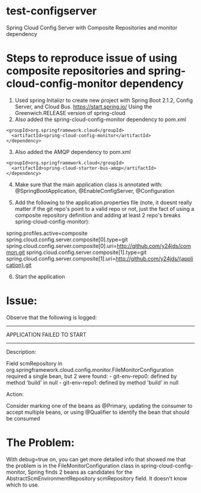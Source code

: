 # test-configserver
Spring Cloud Config Server with Composite Repositories and monitor dependency

# Steps to reproduce issue of using composite repositories and spring-cloud-config-monitor dependency

1. Used spring Initalizr to create new project with Spring Boot 2.1.2, Config Server, and Cloud Bus.
https://start.spring.io/
Using the Greenwich.RELEASE version of spring-cloud
2. Also added the spring-cloud-config-monitor dependency to pom.xml
```xml<dependency>
<groupId>org.springframework.cloud</groupId>
  <artifactId>spring-cloud-config-monitor</artifactId>
</dependency>
```
3. Also added the AMQP dependency to pom.xml
```xml<dependency>
<groupId>org.springframework.cloud</groupId>
  <artifactId>spring-cloud-starter-bus-amqp</artifactId>
</dependency>
```    
4. Make sure that the main application class is annotated with: @SpringBootApplication, @EnableConfigServer, @Configuration

5. Add the following to the application.properties file (note, it doesnt really matter if the git repo's point to a valid repo or not, just the fact of using a composite repository definition and adding at least 2 repo's breaks spring-cloud-config-monitor):

spring.profiles.active=composite
spring.cloud.config.server.composite[0].type=git
spring.cloud.config.server.composite[0].uri=http://github.com/y24jds/common.git
spring.cloud.config.server.composite[1].type=git
spring.cloud.config.server.composite[1].uri=http://github.com/y24jds/{application}.git

6.  Start the application

# Issue:
Observe that the following is logged:
***************************
APPLICATION FAILED TO START
***************************

Description:

Field scmRepository in org.springframework.cloud.config.monitor.FileMonitorConfiguration required a single bean, but 2 were found:
	- git-env-repo0: defined by method 'build' in null
	- git-env-repo1: defined by method 'build' in null


Action:

Consider marking one of the beans as @Primary, updating the consumer to accept multiple beans, or using @Qualifier to identify the bean that should be consumed

# The Problem:
With debug=true on, you can get more detailed info that showed me that the problem is in the FileMonitorConfiguration class in spring-cloud-config-monitor, Spring finds 2 beans as candidates for the AbstractScmEnvironmentRepository scmRepository field.  It doesn't know which to use.
